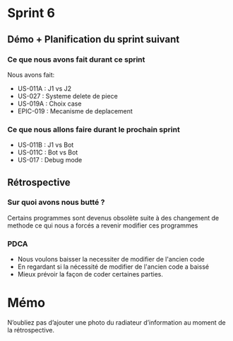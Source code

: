 # Sprint 6

## Démo + Planification du sprint suivant

### Ce que nous avons fait durant ce sprint
Nous avons fait:
- US-011A : J1 vs J2
- US-027 : Systeme delete de piece
- US-019A : Choix case
- EPIC-019 : Mecanisme de deplacement

### Ce que nous allons faire durant le prochain sprint
- US-011B : J1 vs Bot
- US-011C : Bot vs Bot
- US-017 : Debug mode

## Rétrospective

### Sur quoi avons nous butté ?
Certains programmes sont devenus obsolète suite à des changement de methode ce qui nous a forcés a revenir modifier ces programmes 

### PDCA
* Nous voulons baisser la necessiter de modifier de l'ancien code
* En regardant si la nécessité de modifier de l'ancien code a baissé
* Mieux prévoir la façon de coder certaines parties.


# Mémo
N’oubliez pas d’ajouter une photo du radiateur d’information au moment de la rétrospective.
